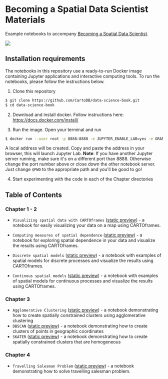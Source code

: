 # Becoming a Spatial Data Scientist Materials

Example notebooks to accompany [Becoming a Spatial Data Scientist](https://go.carto.com/ebooks/spatial-data-science).

![](https://go.carto.com/hubfs/spatial-data-scientist-ebook-cover.png)



## Installation requirements

The notebooks in this repository use a ready-to-run Docker image containing Jupyter applications and interactive computing tools. To run the notebooks, please follow the instructions below.

1. Clone this repository 
  ```bash
  $ git clone https://github.com/CartoDB/data-science-book.git
  $ cd data-science-book
  ```
  
2. Download and install docker. Follow instructions here: https://docs.docker.com/install/

3. Run the image. Open your terminal and run 
  ```bash
  $ docker run --user root -p 8888:8888 -e JUPYTER_ENABLE_LAB=yes -e GRANT_SUDO=yes -v "$PWD":/home/jovyan/workspace cartodb/data-science-book
  ```

  A local address will be created. Copy and paste the address in your browser, this will launch Jupyter Lab. **Note**: If you have another Jupyter server running, make sure it's on a different port than 8888. Otherwise change the port number above or close down the other notebook server. Just change ```$PWD``` to the appropriate path and you'll be good to go!

4. Start experimenting with the code in each of the Chapter directories 



## Table of Contents

### Chapter 1 - 2

- `Visualizing spatial data with CARTOframes` ([static preview](https://nbviewer.jupyter.org/github/CartoDB/data-science-book/blob/master/Chapter%201-2/Visualizing%20spatial%20data%20with%20CARTOframes.ipynb)) - a notebook for easily visualizing your data on a map using CARTOframes.

- `Computing measures of spatial dependence` ([static preview](https://nbviewer.jupyter.org/github/CartoDB/data-science-book/blob/master/Chapter%201-2/Computing%20measures%20of%20spatial%20dependence.ipynb)) - a notebook for exploring spatial dependence in your data and visualize the results using CARTOframes.

- `Discrete spatial models` ([static preview](https://nbviewer.jupyter.org/github/CartoDB/data-science-book/blob/master/Chapter%201-2/Discrete%20Spatial%20Models.ipynb)) - a notebook with examples of spatial models for discrete processes and visualize the results using CARTOframes.

- `Continous spatial models`  ([static preview](https://nbviewer.jupyter.org/github/CartoDB/data-science-book/blob/master/Chapter%201-2/Continuous%20Spatial%20Models.ipynb)) - a notebook with examples of spatial models for continuous processes and visualize the results using CARTOframes.

### Chapter 3

- `Agglomerative Clustering` ([static preview](https://nbviewer.jupyter.org/github/CartoDB/data-science-book/blob/master/Chapter%203/agglomerative.ipynb)) - a notebook demonstrating how to create spatially constrained clusters using agglomerative clustering
- `DBSCAN` ([static preview](https://nbviewer.jupyter.org/github/CartoDB/data-science-book/blob/master/Chapter%203/dbscan.ipynb)) - a notebook demonstrating how to create clusters of points in geographic coordinates
- `SKATER` ([static preview](https://nbviewer.jupyter.org/github/CartoDB/data-science-book/blob/master/Chapter%203/skater.ipynb)) - a notebook demonstrating how to create spatially constrained clusters that are homogeneous

### Chapter 4

- `Travelling Salesman Problem` ([static preview](https://nbviewer.jupyter.org/github/CartoDB/data-science-book/blob/master/Chapter%204/Travelling%20Salesman%20Problem.ipynb)) - a notebook demonstrating how to solve travelling salesman problem.
